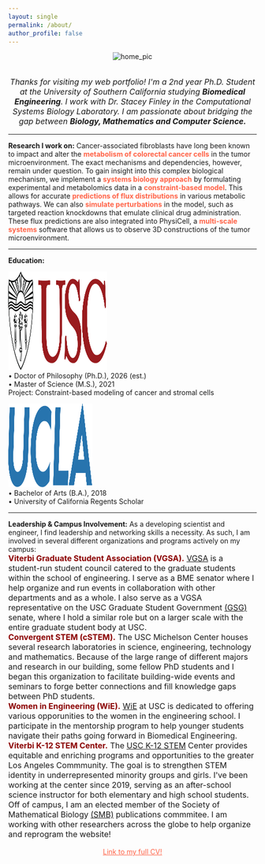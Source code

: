 ```yaml
---
layout: single
permalink: /about/
author_profile: false
---
```

<center>
<img src="/images/IMG_0416.PNG" alt="home_pic" width="350" height="350">
</center>

<br>

<center><p style="font-size:16px"><i>Thanks for visiting my web portfolio! I'm a 2nd year Ph.D. Student at the University of Southern California studying <b>Biomedical Engineering</b>. I work with Dr. Stacey Finley in the Computational Systems Biology Laboratory. I am passionate about bridging the gap between <b>Biology, Mathematics and Computer Science.</b></i></p>
</center>

<hr>

<b>Research I work on:</b> Cancer-associated fibroblasts have long been known to impact and alter the <font color="tomato"><b>metabolism of colorectal cancer cells</b></font> in the tumor microenvironment. The exact mechanisms and dependencies, however, remain under question. To gain insight into this complex biological mechanism, we implement a <font color="tomato"><b>systems biology approach</b></font> by formulating experimental and metabolomics data in a <font color="tomato"><b>constraint-based model</b></font>. This allows for accurate <font color="tomato"><b>predictions of flux distributions</b></font> in various metabolic pathways. We can also  <font color="tomato"><b>simulate perturbations</b></font> in the model, such as targeted reaction knockdowns that emulate clinical drug administration. These flux predictions are also integrated into PhysiCell, a <font color="tomato"><b>multi-scale systems</b></font> software that allows us to observe 3D constructions of the tumor microenvironment.
<hr>
<b>Education:</b>
<p>
<img src="/images/uscMono.png" alt="usc_logo" width="200" height="200">
<br>
• Doctor of Philosophy (Ph.D.), 2026 (est.) <br>
• Master of Science (M.S.), 2021  <br>
Project: Constraint-based modeling of cancer and stromal cells
</p>
<p>
<img src="/images/ucla.png" alt="ucla_logo" width="170" height="170">
<br>
• Bachelor of Arts (B.A.), 2018 <br> 
• University of California Regents Scholar <br>
<hr>
<b>Leadership & Campus Involvement:</b> 
As a developing scientist and engineer, I find leadership and networking skills a necessity. As such, I am involved in several different organizations and programs actively on my campus: <br>
<font size="-0.75"><b><font color="darkred">Viterbi Graduate Student Association (VGSA).</font></b> <a href="https://vgsa.usc.edu/">VGSA</a> is a student-run student council catered to the graduate students within the school of engineering. I serve as a BME senator where I help organize and run events in collaboration with other departments and as a whole. I also serve as a VGSA representative on the USC Graduate Student Government <a href="https://gsg.usc.edu/">(GSG)</a> senate, where I hold a similar role but on a larger scale with the entire graduate student body at USC.  <br>
<b><font color="darkred">Convergent STEM (cSTEM).</font></b> The USC Michelson Center houses several research laboratories in science, engineering, technology and mathematics. Because of the large range of different majors and research in our building, some fellow PhD students and I began this organization to facilitate building-wide events and seminars to forge better connections and fill knowledge gaps between PhD students. <br>
<b><font color="darkred">Women in Engineering (WiE).</font></b> <a href="https://linktr.ee/uscviterbiwie">WiE</a> at USC is dedicated to offering various opporunities to the women in the engineering school. I participate in the mentorship program to help younger students navigate their paths going forward in Biomedical Engineering. <br>
<b><font color="darkred">Viterbi K-12 STEM Center.</font></b> The <a href="https://viterbik12.usc.edu/">USC K-12 STEM</a> Center provides equitable and enriching programs and opportunities to the greater Los Angeles Commmunity. The goal is to strengthen STEM identity in underrepresented minority groups and girls. I've been working at the center since 2019, serving as an after-school science instructor for both elementary and high school students. 
<br>
Off of campus, I am an elected member of the Society of Mathematical Biology <a href="https://linktr.ee/uscviterbiwie">(SMB)</a> publications commmitee. I am working with other researchers across the globe to help organize and reprogram the website! 
</font>




<br>
<br>
<center> <a href="/assets/docs/cv- nikitavakoli.pdf"  style="color: tomato"> Link to my full CV! </a> </center>

